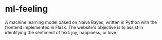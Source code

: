 # ml-feeling
A machine learning model based on Naive Bayes, written in Python with the frontend implemented in Flask. The website's objective is to assist in identifying the sentiment of text: joy, happiness, or love
